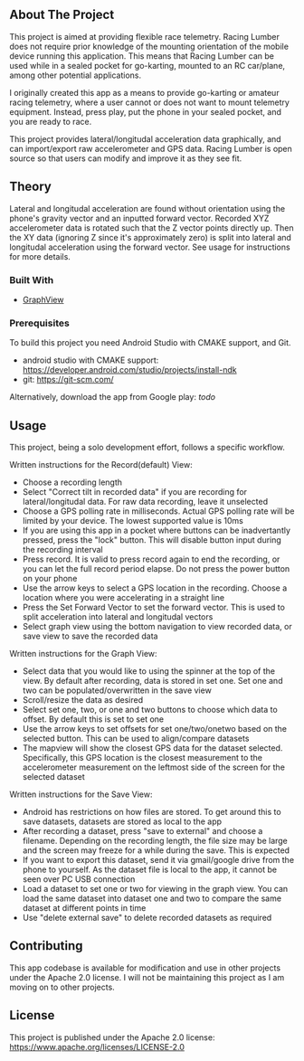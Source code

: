 ## About The Project

This project is aimed at providing flexible race telemetry.  Racing Lumber does not require prior knowledge of the mounting orientation of the mobile device running this application.  This means that Racing Lumber can be used while in a sealed pocket for go-karting, mounted to an RC car/plane, among other potential applications.

I originally created this app as a means to provide go-karting or amateur racing telemetry, where a user cannot or does not want to mount telemetry equipment.  Instead, press play, put the phone in your sealed pocket, and you are ready to race.

This project provides lateral/longitudal acceleration data graphically, and can import/export raw accelerometer and GPS data. Racing Lumber is open source so that users can modify and improve it as they see fit.

## Theory

Lateral and longitudal acceleration are found without orientation using the phone's gravity vector and an inputted forward vector.  Recorded XYZ accelerometer data is rotated such that the Z vector points directly up.  Then the XY data (ignoring Z since it's approximately zero) is split into lateral and longitudal acceleration using the forward vector.  See usage for instructions for more details.

### Built With

* [GraphView](https://github.com/jjoe64/GraphView)

### Prerequisites

To build this project you need Android Studio with CMAKE support, and Git.
* android studio with CMAKE support: https://developer.android.com/studio/projects/install-ndk
* git: https://git-scm.com/

Alternatively, download the app from Google play: _todo_

## Usage

This project, being a solo development effort, follows a specific workflow.

Written instructions for the Record(default) View:
* Choose a recording length
* Select "Correct tilt in recorded data" if you are recording for lateral/longitudal data.  For raw data recording, leave it unselected
* Choose a GPS polling rate in milliseconds.  Actual GPS polling rate will be limited by your device.  The lowest supported value is 10ms
* If you are using this app in a pocket where buttons can be inadvertantly pressed, press the "lock" button.  This will disable button input during the recording interval
* Press record.  It is valid to press record again to end the recording, or you can let the full record period elapse.  Do not press the power button on your phone
* Use the arrow keys to select a GPS location in the recording.  Choose a location where you were accelerating in a straight line
* Press the Set Forward Vector to set the forward vector.  This is used to split acceleration into lateral and longitudal vectors
* Select graph view using the bottom navigation to view recorded data, or save view to save the recorded data

Written instructions for the Graph View:
* Select data that you would like to using the spinner at the top of the view.  By default after recording, data is stored in set one.  Set one and two can be populated/overwritten in the save view
* Scroll/resize the data as desired 
* Select set one, two, or one and two buttons to choose which data to offset.  By default this is set to set one
* Use the arrow keys to set offsets for set one/two/onetwo based on the selected button.  This can be used to align/compare datasets
* The mapview will show the closest GPS data for the dataset selected.  Specifically, this GPS location is the closest measurement to the accelerometer measurement on the leftmost side of the screen for the selected dataset

Written instructions for the Save View:
* Android has restrictions on how files are stored.  To get around this to save datasets, datasets are stored as local to the app
* After recording a dataset, press "save to external" and choose a filename.  Depending on the recording length, the file size may be large and the screen may freeze for a while during the save.  This is expected
* If you want to export this dataset, send it via gmail/google drive from the phone to yourself.  As the dataset file is local to the app, it cannot be seen over PC USB connection
* Load a dataset to set one or two for viewing in the graph view.  You can load the same dataset into dataset one and two to compare the same dataset at different points in time
* Use "delete external save" to delete recorded datasets as required

## Contributing

This app codebase is available for modification and use in other projects under the Apache 2.0 license.  I will not be maintaining this project as I am moving on to other projects.

## License

This project is published under the Apache 2.0 license: https://www.apache.org/licenses/LICENSE-2.0

